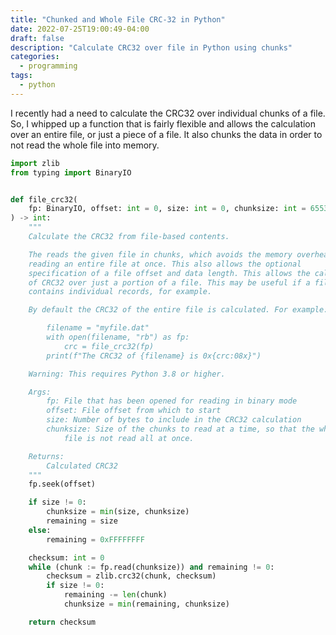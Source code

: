 ```yaml
---
title: "Chunked and Whole File CRC-32 in Python"
date: 2022-07-25T19:00:49-04:00
draft: false
description: "Calculate CRC32 over file in Python using chunks"
categories:
  - programming
tags:
  - python
---
```

I recently had a need to calculate the CRC32 over individual chunks of
a file. So, I whipped up a function that is fairly flexible and allows
the calculation over an entire file, or just a piece of a file. It also
chunks the data in order to not read the whole file into memory.

```python
import zlib
from typing import BinaryIO


def file_crc32(
    fp: BinaryIO, offset: int = 0, size: int = 0, chunksize: int = 65536
) -> int:
    """
    Calculate the CRC32 from file-based contents.

    The reads the given file in chunks, which avoids the memory overhead of
    reading an entire file at once. This also allows the optional
    specification of a file offset and data length. This allows the calculation
    of CRC32 over just a portion of a file. This may be useful if a file
    contains individual records, for example.

    By default the CRC32 of the entire file is calculated. For example:

        filename = "myfile.dat"
        with open(filename, "rb") as fp:
            crc = file_crc32(fp)
        print(f"The CRC32 of {filename} is 0x{crc:08x}")

    Warning: This requires Python 3.8 or higher.

    Args:
        fp: File that has been opened for reading in binary mode
        offset: File offset from which to start
        size: Number of bytes to include in the CRC32 calculation
        chunksize: Size of the chunks to read at a time, so that the whole
            file is not read all at once.

    Returns:
        Calculated CRC32
    """
    fp.seek(offset)

    if size != 0:
        chunksize = min(size, chunksize)
        remaining = size
    else:
        remaining = 0xFFFFFFFF

    checksum: int = 0
    while (chunk := fp.read(chunksize)) and remaining != 0:
        checksum = zlib.crc32(chunk, checksum)
        if size != 0:
            remaining -= len(chunk)
            chunksize = min(remaining, chunksize)

    return checksum
```
